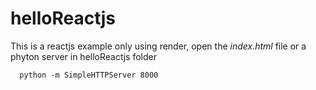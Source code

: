 # helloReactjs

This is a reactjs example only using render, open the *index.html* file or a phyton server in helloReactjs folder

```
  python -m SimpleHTTPServer 8000 
```
